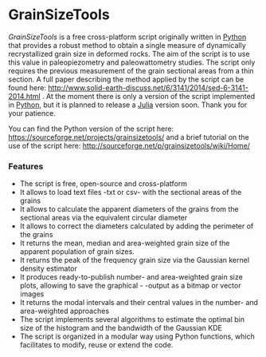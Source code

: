 # GrainSizeTools

*GrainSizeTools* is a free cross-platform script originally written in [Python][1] that provides a robust method to obtain a single measure of dynamically recrystallized grain size in deformed rocks. The aim of the script is to use this value in paleopiezometry and paleowattometry studies. The script only requires the previous measurement of the grain sectional areas from a thin section.  A full paper describing the method applied by the script can be found here: http://www.solid-earth-discuss.net/6/3141/2014/sed-6-3141-2014.html . At the moment there is only a version of the script implemented in [Python][1], but it is planned to release a [Julia][2] version soon. Thank you for your patience.

You can find the Python version of the script here: https://sourceforge.net/projects/grainsizetools/
and a brief tutorial on the use of the script here: http://sourceforge.net/p/grainsizetools/wiki/Home/

### **Features**

- The script is free, open-source and cross-platform
- It allows to load text files -txt or csv- with the sectional areas of the grains
- It allows to calculate the apparent diameters of the grains from the sectional areas via the equivalent circular diameter
- It allows to correct the diameters calculated by adding the perimeter of the grains
- It returns the mean, median and area-weighted grain size of the apparent population of grain sizes.
- It returns the peak of the frequency grain size via the Gaussian kernel density estimator
- It produces ready-to-publish number- and area-weighted grain size plots, allowing to save the graphical - -output as a bitmap or vector images
- It returns the modal intervals and their central values in the number- and area-weighted approaches
- The script implements several algorithms to estimate the optimal bin size of the histogram and the bandwidth of the Gaussian KDE
- The script is organized in a modular way using Python functions, which facilitates to modify, reuse or extend the code.

 
[1]: https://www.python.org/
[2]: http://julialang.org/
